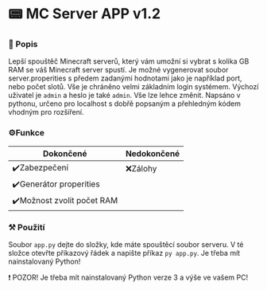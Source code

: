 # 📟 MC Server APP v1.2

### 📄 Popis

Lepší spouštěč Minecraft serverů, který vám umožní si vybrat s kolika GB RAM se váš Minecraft server spustí. Je možné vygenerovat soubor server.properities s předem zadanými hodnotami jako je například port, nebo počet slotů. Vše je chráněno velmi základním login systémem. Výchozí uživatel je `admin` a heslo je také `admin`. Vše lze lehce změnit. Napsáno v pythonu, určeno pro localhost s dobřě popsaným a přehledným kódem vhodným pro rozšíření.

### ⚙️Funkce
                    
Dokončené  | Nedokončené
------------- | -------------
✔️Zabezpečení  | ❌Zálohy
✔️Generátor properities  |  
✔️Možnost zvolit počet RAM  |

### ⚒️ Použití

Soubor `app.py` dejte do složky, kde máte spouštěcí soubor serveru. V té složce otevřte příkazový řádek a napište příkaz `py app.py`. Je třeba mít nainstalovaný Python!

❗ POZOR! Je třeba mít nainstalovaný Python verze 3 a výše ve vašem PC!
